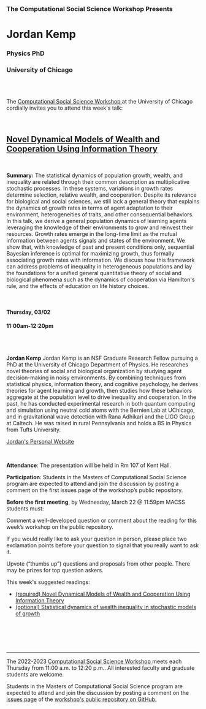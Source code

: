 <br>

<h3 class=pfblock-header> The Computational Social Science Workshop Presents </h3>

<h1 class=pfblock-header3> Jordan Kemp</h1>
<h3 class=pfblock-header3> Physics PhD</h3>
<h3 class=pfblock-header3> University of Chicago </h3>

<br><br>

<p class=pfblock-header3>The <a href="https://macss.uchicago.edu/content/computation-workshop"> Computational Social Science Workshop </a> at the University of Chicago cordially invites you to attend this week's talk:</p>

<br>

<div class=pfblock-header3>
<h2 class=pfblock-header>
  <a href=https://github.com/uchicago-computation-workshop/Spring2023/blob/main/03_23_jordan_kemp/Kemp_Bettencourt_PNAS_Nexus_2023.pdf> Novel Dynamical Models of Wealth and Cooperation Using Information Theory  </a>
</h2>

<br>
</div>

<p class=footertext2>

**Summary:** The statistical dynamics of population growth, wealth, and inequality are related through their common description as multiplicative stochastic processes. In these systems, variations in growth rates determine selection, relative wealth, and cooperation. Despite its relevance for biological and social sciences, we still lack a general theory that explains the dynamics of growth rates in terms of agent adaptation to their environment, heterogeneities of traits, and other consequential behaviors. In this talk, we derive a general population dynamics of learning agents leveraging the knowledge of their environments to grow and reinvest their resources. Growth rates emerge in the long-time limit as the mutual information between agents signals and states of the environment. We show that, with knowledge of past and present conditions only, sequential Bayesian inference is optimal for maximizing growth, thus formally associating growth rates with information. We discuss how this framework can address problems of inequality in heterogeneous populations and lay the foundations for a unified general quantitative theory of social and biological phenomena such as the dynamics of cooperation via Hamilton's rule, and the effects of education on life history choices.

</p>

<br>

<h4 class=pfblock-header3> Thursday, 03/02 </h4>
<h4 class=pfblock-header3> 11:00am-12:20pm </h4>

<br><br>

<p class=footertext2>

**Jordan Kemp** Jordan Kemp is an NSF Graduate Research Fellow pursuing a PhD at the University of Chicago Department of Physics. He researches novel theories of social and biological organization by studying agent decision-making in noisy environments. By combining techniques from statistical physics, information theory, and cognitive psychology, he derives theories for agent learning and growth, then studies how these behaviors aggregate at the population level to drive inequality and cooperation. In the past, he has conducted experimental research in both quantum computing and simulation using neutral cold atoms with the Bernien Lab at UChicago, and in gravitational wave detection with Rana Adhikari and the LIGO Group at Caltech. He was raised in rural Pennsylvania and holds a BS in Physics from Tufts University.

[Jordan's Personal Website](https://jordantk.com) 
</p>

<br>

<p class=footertext2>

**Attendance**: The presentation will be held in Rm 107 of Kent Hall.

**Participation**: Students in the Masters of Computational Social Science program are expected to attend and join the discussion by posting a comment on the first issues page of the workshop’s public repository.

**Before the first meeting**, by Wednesday, March 22 @ 11:59pm MACSS students must:

Comment a well-developed question or comment about the reading for this week’s workshop on the public repository.

If you would really like to ask your question in person, please place two exclamation points before your question to signal that you really want to ask it.

Upvote (“thumbs up”) questions and proposals from other people. There may be prizes for top question askers.
</p>

This week's suggested readings:

- [(required) Novel Dynamical Models of Wealth and Cooperation Using Information Theory](https://github.com/uchicago-computation-workshop/Spring2023/blob/main/03_23_jordan_kemp/Kemp_Bettencourt_PNAS_Nexus_2023.pdf)
- [(optional) Statistical dynamics of wealth inequality in stochastic models of growth](https://github.com/uchicago-computation-workshop/Spring2023/blob/main/03_23_jordan_kemp/Statistical%20dynamics%20of%20wealth%20inequality%20in%20stochastic%20models%20of%20growth.pdf) 
<br>

<br><br>

---

<p class=footertext> The 2022-2023 <a href="https://macss.uchicago.edu/content/computation-workshop"> Computational Social Science Workshop </a> meets each Thursday from 11:00 a.m. to 12:20 p.m.. All interested faculty and graduate students are welcome.</p>

<p class=footertext>Students in the Masters of Computational Social Science program are expected to attend and join the discussion by posting a comment on the <a href=https://github.com/uchicago-computation-workshop/Spring2023/issues/1>issues page</a> of the <a href=https://github.com/uchicago-computation-workshop/Spring2023>workshop's public repository on GitHub.</a></p>
